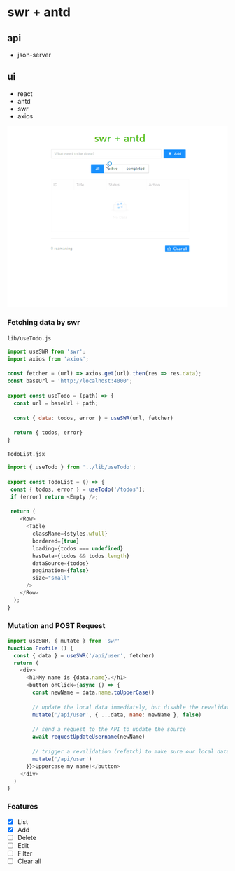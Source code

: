 # swr + antd

## api
+ json-server

## ui

+ react
+ antd
+ swr
+ axios

![example](https://github.com/nos-nart/nos-react-swr/blob/master/swr.gif)

### Fetching data by swr
`lib/useTodo.js`

```js
import useSWR from 'swr';
import axios from 'axios';

const fetcher = (url) => axios.get(url).then(res => res.data);
const baseUrl = 'http://localhost:4000';

export const useTodo = (path) => {
  const url = baseUrl + path;

  const { data: todos, error } = useSWR(url, fetcher)

  return { todos, error}
}
```

`TodoList.jsx`

```js
import { useTodo } from '../lib/useTodo';

export const TodoList = () => {
 const { todos, error } = useTodo('/todos');
 if (error) return <Empty />;
 
 return (
    <Row>
      <Table
        className={styles.wfull}
        bordered={true}
        loading={todos === undefined}
        hasData={todos && todos.length}
        dataSource={todos}
        pagination={false}
        size="small"
      />
    </Row>
  );
}
```


### Mutation and POST Request

```js
import useSWR, { mutate } from 'swr'
function Profile () {
  const { data } = useSWR('/api/user', fetcher)
  return (
    <div>
      <h1>My name is {data.name}.</h1>
      <button onClick={async () => {
        const newName = data.name.toUpperCase()
        
        // update the local data immediately, but disable the revalidation
        mutate('/api/user', { ...data, name: newName }, false)
        
        // send a request to the API to update the source
        await requestUpdateUsername(newName)
        
        // trigger a revalidation (refetch) to make sure our local data is correct
        mutate('/api/user')
      }}>Uppercase my name!</button>
    </div>
  )
}
```

### Features

- [x] List
- [x] Add
- [ ] Delete
- [ ] Edit
- [ ] Filter
- [ ] Clear all
